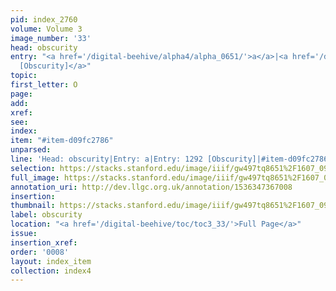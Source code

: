 ```yaml
---
pid: index_2760
volume: Volume 3
image_number: '33'
head: obscurity
entry: "<a href='/digital-beehive/alpha4/alpha_0651/'>a</a>|<a href='/digital-beehive/toc/toc2_252/'>1292
  [Obscurity]</a>"
topic: 
first_letter: O
page: 
add: 
xref: 
see: 
index: 
item: "#item-d09fc2786"
unparsed: 
line: 'Head: obscurity|Entry: a|Entry: 1292 [Obscurity]|#item-d09fc2786'
selection: https://stacks.stanford.edu/image/iiif/gw497tq8651%2F1607_0976/124,2247,726,207/full/0/default.jpg
full_image: https://stacks.stanford.edu/image/iiif/gw497tq8651%2F1607_0976/full/full/0/default.jpg
annotation_uri: http://dev.llgc.org.uk/annotation/1536347367008
insertion: 
thumbnail: https://stacks.stanford.edu/image/iiif/gw497tq8651%2F1607_0976/124,2247,726,207/150,/0/default.jpg
label: obscurity
location: "<a href='/digital-beehive/toc/toc3_33/'>Full Page</a>"
issue: 
insertion_xref: 
order: '0008'
layout: index_item
collection: index4
---
```

